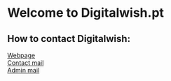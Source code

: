 <h1> Welcome to Digitalwish.pt </h1>

<h2>How to contact Digitalwish:</h2>
<a href="https://digitalwish.pt/">Webpage</a> </br>
<a href="mailto:hi@digitalwish.pt">Contact mail</a> </br>
<a href="mailto:ricardo.rouco@digitalwish.pt">Admin mail</a> </br>
